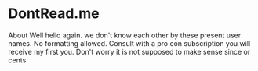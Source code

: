 # DontRead.me
About 
Well hello again. we don't know each other by these present user names. No formatting allowed. Consult with a pro con subscription you will receive my first you. Don't worry it is not supposed to make sense since or cents

